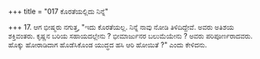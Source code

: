 +++
title = "017 ಕೊರತೆಯಲ್ಲಿದು ನಿನ್ನೆ"

+++
17. ಆಗ ಭೀಷ್ಮರು ನಗುತ್ತ, "ಇದು ಕೊರತೆಯಲ್ಲ. ನಿನ್ನೆ ನಾವು ನೋಡಿ ತಿಳಿದಿದ್ದೇವೆ. ಅವರು ಅತಿಶಯ ಶಕ್ತಿವಂತರು. ಕೃಷ್ಣನ ಬರಿಯ ಸಹಾಯದಲ್ಲೇನು ? ಭೀಮಾರ್ಜುನರ ಬಲುಮೆಯೇನು ? ಅವರು ಪರಿಪೂರ್ಣರಾದವರು. ಹೊಕ್ಕು ಹೋರಾಡಿದಾಗ ಹೊಡೆಸಿಕೊಂಡ ಯುದ್ಧದ ಹಸಿ ಆರಿ ಹೋಯಿತೆ ?" ಎಂದು ಕೇಳಿದನು.